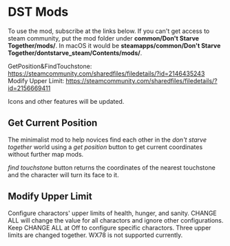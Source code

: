 # DST Mods
To use the mod, subscribe at the links below. If you can't get access to steam community, put the mod folder under **common/Don't Starve Together/mods/**. In macOS it would be **steamapps/common/Don't Starve Together/dontstarve_steam/Contents/mods/**.  

GetPosition&FindTouchstone: https://steamcommunity.com/sharedfiles/filedetails/?id=2146435243  
Modify Upper Limit: https://steamcommunity.com/sharedfiles/filedetails/?id=2156669411  

Icons and other features will be updated.  
## Get Current Position
The minimalist mod to help novices find each other in the *don't starve together* world using a *get position* button to get current coordinates without further map mods.

*find touchstone* button returns the coordinates of the nearest touchstone and the character will turn its face to it.

## Modify Upper Limit
Configure charactors' upper limits of health, hunger, and sanity. CHANGE ALL will change the value for all charactors and ignore other configurations. Keep CHANGE ALL at Off to configure specific charactors. Three upper limits are changed together. WX78 is not supported currently.  
